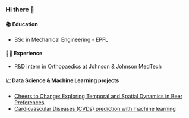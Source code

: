 ### Hi there 👋

#### 📚 Education
<!-- - MSc (ongoing) - ETH -->
- BSc in Mechanical Engineering - EPFL

#### 👨‍💻 Experience
- R&D intern in Orthopaedics at Johnson & Johnson MedTech

#### 📈 Data Science & Machine Learning projects
- [Cheers to Change: Exploring Temporal and Spatial Dynamics in Beer Preferences](https://hadriensevel.github.io/vivalavada/)
- [Cardiovascular Diseases (CVDs) prediction with machine learning](https://github.com/hadriensevel/cvd-prediction)

<!--
**hadriensevel/hadriensevel** is a ✨ _special_ ✨ repository because its `README.md` (this file) appears on your GitHub profile.

Here are some ideas to get you started:

- 🔭 I’m currently working on ...
- 🌱 I’m currently learning ...
- 👯 I’m looking to collaborate on ...
- 🤔 I’m looking for help with ...
- 💬 Ask me about ...
- 📫 How to reach me: ...
- 😄 Pronouns: ...
- ⚡ Fun fact: ...
-->
